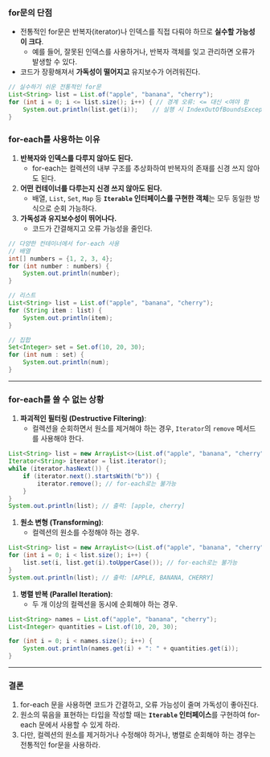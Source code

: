 ### **for문의 단점**

- 전통적인 for문은 반복자(iterator)나 인덱스를 직접 다뤄야 하므로 **실수할 가능성이 크다**.
    - 예를 들어, 잘못된 인덱스를 사용하거나, 반복자 객체를 잊고 관리하면 오류가 발생할 수 있다.
- 코드가 장황해져서 **가독성이 떨어지고** 유지보수가 어려워진다.

```java
// 실수하기 쉬운 전통적인 for문
List<String> list = List.of("apple", "banana", "cherry");
for (int i = 0; i <= list.size(); i++) { // 경계 오류: <= 대신 <여야 함
    System.out.println(list.get(i));    // 실행 시 IndexOutOfBoundsException 발생
}
```

### **for-each를 사용하는 이유**

1. **반복자와 인덱스를 다루지 않아도 된다.**
    - for-each는 컬렉션의 내부 구조를 추상화하여 반복자의 존재를 신경 쓰지 않아도 된다.
2. **어떤 컨테이너를 다루는지 신경 쓰지 않아도 된다.**
    - 배열, `List`, `Set`, `Map` 등 **`Iterable` 인터페이스를 구현한 객체**는 모두 동일한 방식으로 순회 가능하다.
3. **가독성과 유지보수성이 뛰어나다.**
    - 코드가 간결해지고 오류 가능성을 줄인다.

```java
// 다양한 컨테이너에서 for-each 사용
// 배열
int[] numbers = {1, 2, 3, 4};
for (int number : numbers) {
    System.out.println(number);
}

// 리스트
List<String> list = List.of("apple", "banana", "cherry");
for (String item : list) {
    System.out.println(item);
}

// 집합
Set<Integer> set = Set.of(10, 20, 30);
for (int num : set) {
    System.out.println(num);
}
```

---

### **for-each를 쓸 수 없는 상황**

1. **파괴적인 필터링 (Destructive Filtering)**:
    - 컬렉션을 순회하면서 원소를 제거해야 하는 경우, `Iterator`의 `remove` 메서드를 사용해야 한다.

```java
List<String> list = new ArrayList<>(List.of("apple", "banana", "cherry"));
Iterator<String> iterator = list.iterator();
while (iterator.hasNext()) {
    if (iterator.next().startsWith("b")) {
        iterator.remove(); // for-each로는 불가능
    }
}
System.out.println(list); // 출력: [apple, cherry]
```

1. **원소 변형 (Transforming)**:
    - 컬렉션의 원소를 수정해야 하는 경우.

```java
List<String> list = new ArrayList<>(List.of("apple", "banana", "cherry"));
for (int i = 0; i < list.size(); i++) {
    list.set(i, list.get(i).toUpperCase()); // for-each로는 불가능
}
System.out.println(list); // 출력: [APPLE, BANANA, CHERRY]
```

1. **병렬 반복 (Parallel Iteration)**:
    - 두 개 이상의 컬렉션을 동시에 순회해야 하는 경우.

```java
List<String> names = List.of("apple", "banana", "cherry");
List<Integer> quantities = List.of(10, 20, 30);

for (int i = 0; i < names.size(); i++) {
    System.out.println(names.get(i) + ": " + quantities.get(i));
}
```

---

### **결론**

1. for-each 문을 사용하면 코드가 간결하고, 오류 가능성이 줄며 가독성이 좋아진다.
2. 원소의 묶음을 표현하는 타입을 작성할 때는 **`Iterable` 인터페이스**를 구현하여 for-each 문에서 사용할 수 있게 하라.
3. 다만, 컬렉션의 원소를 제거하거나 수정해야 하거나, 병렬로 순회해야 하는 경우는 전통적인 for문을 사용하라.